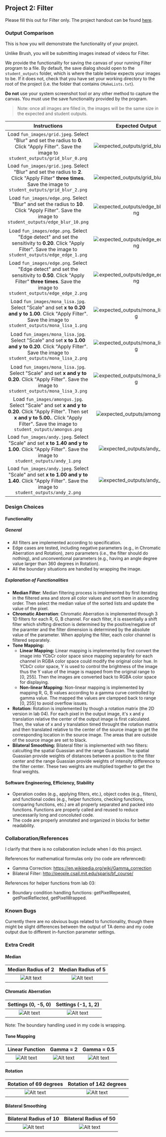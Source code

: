 ## Project 2: Filter

Please fill this out for Filter only. The project handout can be found [here](https://cs1230.graphics/projects/raster/2).

### Output Comparison

This is how you will demonstrate the functionality of your project.

Unlike Brush, you will be submitting images instead of videos for Filter.

We provide the functionality for saving the canvas of your running Filter program to a file. By default, the save dialog should open to the `student_outputs` folder, which is where the table below expects your images to be. If it does not, check that you have set your working directory to the root of the project (i.e. the folder that contains `CMakeLists.txt`).

**Do not** use your system screenshot tool or any other method to capture the canvas. You must use the save functionality provided by the program.

> Note: once all images are filled in, the images will be the same size in the expected and student outputs.

|                                                                                             Instructions                                                                                              |                             Expected Output                             |                                      Your Output                                      |
| :---------------------------------------------------------------------------------------------------------------------------------------------------------------------------------------------------: | :---------------------------------------------------------------------: | :-----------------------------------------------------------------------------------: |
|                           Load `fun_images/grid.jpeg`. Select "Blur" and set the radius to **0**. Click "Apply Filter". Save the image to `student_outputs/grid_blur_0.png`                           |  ![expected_outputs/grid_blur_0.png](expected_outputs/grid_blur_0.png)  |  ![Place grid_blur_0.png in student_outputs folder](student_outputs/grid_blur_0.png)  |
|                   Load `fun_images/grid.jpeg`. Select "Blur" and set the radius to **2**. Click "Apply Filter" **three times**. Save the image to `student_outputs/grid_blur_2.png`                   |  ![expected_outputs/grid_blur_2.png](expected_outputs/grid_blur_2.png)  |  ![Place grid_blur_2.png in student_outputs folder](student_outputs/grid_blur_2.png)  |
|                          Load `fun_images/edge.png`. Select "Blur" and set the radius to **10**. Click "Apply Filter". Save the image to `student_outputs/edge_blur_10.png`                           | ![expected_outputs/edge_blur_10.png](expected_outputs/edge_blur_10.png) | ![Place edge_blur_10.png in student_outputs folder](student_outputs/edge_blur_10.png) |
|                    Load `fun_images/edge.png`. Select "Edge detect" and set the sensitivity to **0.20**. Click "Apply Filter". Save the image to `student_outputs/edge_edge_1.png`                    |  ![expected_outputs/edge_edge_1.png](expected_outputs/edge_edge_1.png)  |  ![Place edge_edge_1.png in student_outputs folder](student_outputs/edge_edge_1.png)  |
|            Load `fun_images/edge.png`. Select "Edge detect" and set the sensitivity to **0.50**. Click "Apply Filter" **three times**. Save the image to `student_outputs/edge_edge_2.png`            |  ![expected_outputs/edge_edge_2.png](expected_outputs/edge_edge_2.png)  |  ![Place edge_edge_2.png in student_outputs folder](student_outputs/edge_edge_2.png)  |
|                    Load `fun_images/mona_lisa.jpg`. Select "Scale" and set **x to 0.20 and y to 1.00**. Click "Apply Filter". Save the image to `student_outputs/mona_lisa_1.png`                     |  ![expected_outputs/mona_lisa_1.png](expected_outputs/mona_lisa_1.png)  |  ![Place mona_lisa_1.png in student_outputs folder](student_outputs/mona_lisa_1.png)  |
|                    Load `fun_images/mona_lisa.jpg`. Select "Scale" and set **x to 1.00 and y to 0.20**. Click "Apply Filter". Save the image to `student_outputs/mona_lisa_2.png`                     |  ![expected_outputs/mona_lisa_2.png](expected_outputs/mona_lisa_2.png)  |  ![Place mona_lisa_2.png in student_outputs folder](student_outputs/mona_lisa_2.png)  |
|                        Load `fun_images/mona_lisa.jpg`. Select "Scale" and set **x and y to 0.20**. Click "Apply Filter". Save the image to `student_outputs/mona_lisa_3.png`                         |  ![expected_outputs/mona_lisa_3.png](expected_outputs/mona_lisa_3.png)  |  ![Place mona_lisa_3.png in student_outputs folder](student_outputs/mona_lisa_3.png)  |
| Load `fun_images/amongus.jpg`. Select "Scale" and set **x and y to 0.20**. Click "Apply Filter". Then set **x and y to 5.00.**. Click "Apply Filter". Save the image to `student_outputs/amongus.png` |      ![expected_outputs/amongus.png](expected_outputs/amongus.png)      |        ![Place amongus.png in student_outputs folder](student_outputs/amongus.png)        |
|                         Load `fun_images/andy.jpeg`. Select "Scale" and set **x to 1.40 and y to 1.00**. Click "Apply Filter". Save the image to `student_outputs/andy_1.png`                         |       ![expected_outputs/andy_1.png](expected_outputs/andy_1.png)       |           ![Place andy_1.png in student_outputs folder](student_outputs/andy_1.png)           |
|                         Load `fun_images/andy.jpeg`. Select "Scale" and set **x to 1.00 and y to 1.40**. Click "Apply Filter". Save the image to `student_outputs/andy_2.png`                         |       ![expected_outputs/andy_2.png](expected_outputs/andy_2.png)       |           ![Place andy_2.png in student_outputs folder](student_outputs/andy_2.png)           |

### Design Choices

#### Functionality

##### General

- All filters are implemented according to specification.
- Edge cases are tested, including negative parameters (e.g., in Chromatic Aberration and Rotation), zero parameters (i.e., the filter should do nothing), and unconventional parameters (e.g., having an angle degree value larger than 360 degrees in Rotation).
- All the boundary situations are handled by wrapping the image.

##### Explanation of Functionalities

- **Median Filter**: Median filtering process is implemented by first iterating in the filtered area and store all color values and sort them in ascending order. Then select the median value of the sorted lists and update the value of the pixel.
- **Chromatic Aberration**: Chromatic Aberration is implemented through 3 1D filters for each R, G, B channel. For each filter, it is essentially a shift filter which shifting direction is determined by the positive/negative of the paramter and the filter dimension is determined by the absolute value of the parameter. When applying the filter, each color channel is filtered separately.
- **Tone Mapping:**
  - **Linear Mapping:** Linear mapping is implemented by first convert the image into YCbCr color space since mapping separately for each channel in RGBA color space could modify the original color hue. In YCbCr color space, Y is used to control the brightness of the image thus the Y value of the image is mapped from the original range to [0, 255]. Then the images are converted back to RGBA color space for displaying.
  - **Non-linear Mapping:** Non-linear mapping is implemented by mapping R, G, B values according to a gamma curve controlled by gamma value. The mapped the values are clampped back to range [0, 255] to avoid overflow issues.
- **Rotation:** Rotation is implemented by though a rotation matrix (the 2D version in lab 04). For each pixel in the output image, it's x and y translation relative the center of the output image is first calculated. Then, the value of x and y translation timed throught the rotation matrix and then translated relative to the center of the source image to get the corresponding location in the source image. The areas that are outside of the source image are set to black.
- **Bilateral Smoothing:** Bilateral filter is implemented with two filters: calculting the spatial Guassian and the range Guassian. The spatial Guassian provide weights of distances between a position to the filter center and the range Guassian provide weights of intensity difference to the filter center. These two weights are multiplied together to get the final weights.

#### Software Engineering, Efficiency, Stability

- Operation codes (e.g., applying filters, etc.), object codes (e.g., filters), and functional codes (e.g., helper functions, checking functions, comparing functions, etc.) are all properly separated and packed into functions. Functions are properly called and reused to reduce unecessarily long and concoluted code.
- The code are properly annotated and organized in blocks for better readability.

### Collaboration/References

I clarify that there is no collaboration include when I do this project.

References for mathematical formulas only (no code are referenced):

- Gamma Correction: https://en.wikipedia.org/wiki/Gamma_correction
- Bilateral Filter: http://people.csail.mit.edu/sparis/bf_course/

References for helper functions from lab 03:
- Boundary condition handling functions: getPixelRepeated, getPixelReflected, getPixelWrapped.

### Known Bugs

Currently there are no obvious bugs related to functionality, though there might be slight differences between the output of TA demo and my code output due to different in-function parameter settings.

### Extra Credit

#### Median

| Median Radius of 2 | Median Radius of 5 |
|:---:|:---:|
| ![Alt text](student_outputs/filter_extra/median_2.png) | ![Alt text](student_outputs/filter_extra/median_5.png) |

#### Chromatic Aberration

| Settings (0, -5, 0) | Settings (-1, 1, 2) |
|:---:|:---:|
| ![Alt text](student_outputs/filter_extra/chromatic_1.png) | ![Alt text](student_outputs/filter_extra/chromatic_2.png) |

Note: The boundary handling used in my code is wrapping.

#### Tone Mapping

| Linear Function | Gamma = 2 |  Gamma = 0.5 |
|:---:|:---:|:---:|
| ![Alt text](student_outputs/filter_extra/tone_linear.png) | ![Alt text](student_outputs/filter_extra/tone_gamma_2.png) | ![Alt text](student_outputs/filter_extra/tone_gamma_0.5.png) |

#### Rotation

| Rotation of 69 degrees | Rotation of 142 degrees |
|:---:|:---:|
| ![Alt text](student_outputs/filter_extra/rotate_69.png) | ![Alt text](student_outputs/filter_extra/rotate_142.png) |

#### Bilateral Smoothing

| Bilateral Radius of 10 | Bilateral Radius of 50 |
|:---:|:---:|
| ![Alt text](student_outputs/filter_extra/bilateral_10.png) | ![Alt text](student_outputs/filter_extra/bilateral_50.png) |
